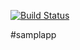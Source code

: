 [![Build Status](https://travis-ci.org/venomkiki/sampleapp.svg?branch=developer)](https://travis-ci.org/venomkiki/sampleapp)

#samplapp
